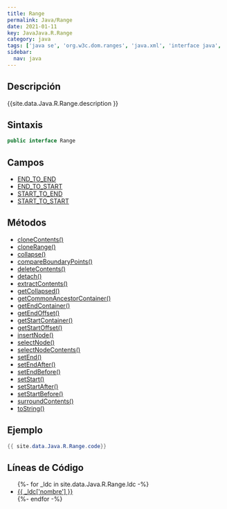 ```yaml
---
title: Range
permalink: Java/Range
date: 2021-01-11
key: JavaJava.R.Range
category: java
tags: ['java se', 'org.w3c.dom.ranges', 'java.xml', 'interface java', 'Java 9', 'DOM Level 2']
sidebar: 
  nav: java
---
```


## Descripción
{{site.data.Java.R.Range.description }}

## Sintaxis
~~~java
public interface Range
~~~

## Campos
* [END_TO_END](/Java/Range/END_TO_END)
* [END_TO_START](/Java/Range/END_TO_START)
* [START_TO_END](/Java/Range/START_TO_END)
* [START_TO_START](/Java/Range/START_TO_START)

## Métodos
* [cloneContents()](/Java/Range/cloneContents)
* [cloneRange()](/Java/Range/cloneRange)
* [collapse()](/Java/Range/collapse)
* [compareBoundaryPoints()](/Java/Range/compareBoundaryPoints)
* [deleteContents()](/Java/Range/deleteContents)
* [detach()](/Java/Range/detach)
* [extractContents()](/Java/Range/extractContents)
* [getCollapsed()](/Java/Range/getCollapsed)
* [getCommonAncestorContainer()](/Java/Range/getCommonAncestorContainer)
* [getEndContainer()](/Java/Range/getEndContainer)
* [getEndOffset()](/Java/Range/getEndOffset)
* [getStartContainer()](/Java/Range/getStartContainer)
* [getStartOffset()](/Java/Range/getStartOffset)
* [insertNode()](/Java/Range/insertNode)
* [selectNode()](/Java/Range/selectNode)
* [selectNodeContents()](/Java/Range/selectNodeContents)
* [setEnd()](/Java/Range/setEnd)
* [setEndAfter()](/Java/Range/setEndAfter)
* [setEndBefore()](/Java/Range/setEndBefore)
* [setStart()](/Java/Range/setStart)
* [setStartAfter()](/Java/Range/setStartAfter)
* [setStartBefore()](/Java/Range/setStartBefore)
* [surroundContents()](/Java/Range/surroundContents)
* [toString()](/Java/Range/toString)

## Ejemplo
~~~java
{{ site.data.Java.R.Range.code}}
~~~

## Líneas de Código
<ul>
{%- for _ldc in site.data.Java.R.Range.ldc -%}
   <li>
       <a href="{{_ldc['url'] }}">{{ _ldc['nombre'] }}</a>
   </li>
{%- endfor -%}
</ul>
